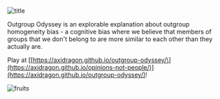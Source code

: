 ![title](https://github.com/user-attachments/assets/f9696ec8-38d4-4585-849c-7a072d7e6b90)

Outgroup Odyssey is an explorable explanation about outgroup homogeneity bias - a cognitive bias where we believe that members of groups that we don't belong to are more similar to each other than they actually are.

Play at [\[https://axidragon.github.io/outgroup-odyssey/\](https://axidragon.github.io/opinions-not-people/)](https://axidragon.github.io/outgroup-odyssey/)!

![fruits](https://github.com/user-attachments/assets/b77bb92a-334a-442c-aaf2-80c1ecaea1ef)
